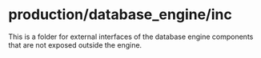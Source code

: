 # production/database_engine/inc
This is a folder for external interfaces of the database engine components that are not exposed outside the engine. 
